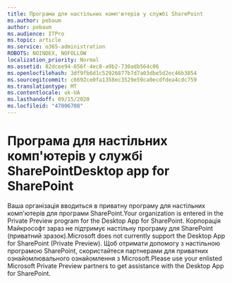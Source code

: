 ```yaml
---
title: Програма для настільних комп'ютерів у службі SharePoint
ms.author: pebaum
author: pebaum
ms.audience: ITPro
ms.topic: article
ms.service: o365-administration
ROBOTS: NOINDEX, NOFOLLOW
localization_priority: Normal
ms.assetid: 82dcee94-656f-4ec8-a9b2-730adb564c06
ms.openlocfilehash: 3df9fb6d1c52926877b7d7a03dbe5d2ec46b3854
ms.sourcegitcommit: c6692ce0fa1358ec3529e59ca0ecdfdea4cdc759
ms.translationtype: MT
ms.contentlocale: uk-UA
ms.lasthandoff: 09/15/2020
ms.locfileid: "47806708"
---
```

# <a name="desktop-app-for-sharepoint"></a><span data-ttu-id="891d3-102">Програма для настільних комп'ютерів у службі SharePoint</span><span class="sxs-lookup"><span data-stu-id="891d3-102">Desktop app for SharePoint</span></span>

<span data-ttu-id="891d3-103">Ваша організація вводиться в приватну програму для настільних комп'ютерів для програми SharePoint.</span><span class="sxs-lookup"><span data-stu-id="891d3-103">Your organization is entered in the Private Preview program for the Desktop App for SharePoint.</span></span> <span data-ttu-id="891d3-104">Корпорація Майкрософт зараз не підтримує настільну програму для SharePoint (приватний зразок).</span><span class="sxs-lookup"><span data-stu-id="891d3-104">Microsoft does not currently support the Desktop App for SharePoint (Private Preview).</span></span> <span data-ttu-id="891d3-105">Щоб отримати допомогу з настільною програмою SharePoint, скористайтеся партнерами для приватних ознайомлювального ознайомлення з Microsoft.</span><span class="sxs-lookup"><span data-stu-id="891d3-105">Please use your enlisted Microsoft Private Preview partners to get assistance with the Desktop App for SharePoint.</span></span>

